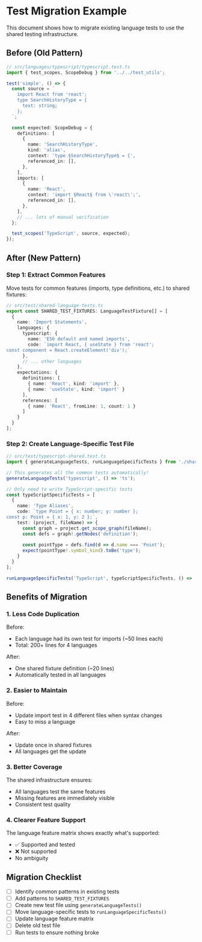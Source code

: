 # Test Migration Example

This document shows how to migrate existing language tests to use the shared testing infrastructure.

## Before (Old Pattern)

```typescript
// src/languages/typescript/typescript.test.ts
import { test_scopes, ScopeDebug } from '../../test_utils';

test('simple', () => {
  const source = `
    import React from 'react';
    type SearchHistoryType = {
      text: string;
    };
  `;

  const expected: ScopeDebug = {
    definitions: [
      {
        name: 'SearchHistoryType',
        kind: 'alias',
        context: 'type §SearchHistoryType§ = {',
        referenced_in: [],
      },
    ],
    imports: [
      {
        name: 'React',
        context: 'import §React§ from \'react\';',
        referenced_in: [],
      },
    ],
    // ... lots of manual verification
  };

  test_scopes('TypeScript', source, expected);
});
```

## After (New Pattern)

### Step 1: Extract Common Features

Move tests for common features (imports, type definitions, etc.) to shared fixtures:

```typescript
// src/test/shared-language-tests.ts
export const SHARED_TEST_FIXTURES: LanguageTestFixture[] = [
  {
    name: 'Import Statements',
    languages: {
      typescript: {
        name: 'ES6 default and named imports',
        code: `import React, { useState } from 'react';
const component = React.createElement('div');`
      },
      // ... other languages
    },
    expectations: {
      definitions: [
        { name: 'React', kind: 'import' },
        { name: 'useState', kind: 'import' }
      ],
      references: [
        { name: 'React', fromLine: 1, count: 1 }
      ]
    }
  }
];
```

### Step 2: Create Language-Specific Test File

```typescript
// src/test/typescript-shared.test.ts
import { generateLanguageTests, runLanguageSpecificTests } from './shared-language-tests';

// This generates all the common tests automatically!
generateLanguageTests('typescript', () => 'ts');

// Only need to write TypeScript-specific tests
const typeScriptSpecificTests = [
  {
    name: 'Type Aliases',
    code: `type Point = { x: number; y: number };
const p: Point = { x: 1, y: 2 };`,
    test: (project, fileName) => {
      const graph = project.get_scope_graph(fileName);
      const defs = graph!.getNodes('definition');
      
      const pointType = defs.find(d => d.name === 'Point');
      expect(pointType!.symbol_kind).toBe('type');
    }
  }
];

runLanguageSpecificTests('TypeScript', typeScriptSpecificTests, () => 'ts');
```

## Benefits of Migration

### 1. Less Code Duplication

Before:
- Each language had its own test for imports (~50 lines each)
- Total: 200+ lines for 4 languages

After:
- One shared fixture definition (~20 lines)
- Automatically tested in all languages

### 2. Easier to Maintain

Before:
- Update import test in 4 different files when syntax changes
- Easy to miss a language

After:
- Update once in shared fixtures
- All languages get the update

### 3. Better Coverage

The shared infrastructure ensures:
- All languages test the same features
- Missing features are immediately visible
- Consistent test quality

### 4. Clearer Feature Support

The language feature matrix shows exactly what's supported:
- ✅ Supported and tested
- ❌ Not supported
- No ambiguity

## Migration Checklist

- [ ] Identify common patterns in existing tests
- [ ] Add patterns to `SHARED_TEST_FIXTURES`
- [ ] Create new test file using `generateLanguageTests()`
- [ ] Move language-specific tests to `runLanguageSpecificTests()`
- [ ] Update language feature matrix
- [ ] Delete old test file
- [ ] Run tests to ensure nothing broke